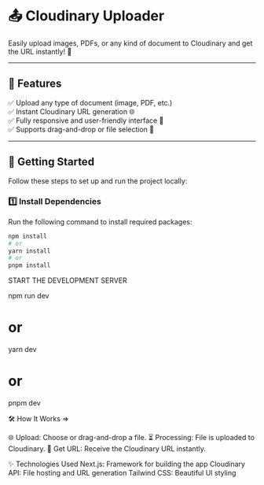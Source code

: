 # 📤 Cloudinary Uploader

Easily upload images, PDFs, or any kind of document to Cloudinary and get the URL instantly! 🚀

---

## 🌟 Features

✅ Upload any type of document (image, PDF, etc.)  
✅ Instant Cloudinary URL generation 🌐  
✅ Fully responsive and user-friendly interface 🎨  
✅ Supports drag-and-drop or file selection 📂

---

## 🚀 Getting Started

Follow these steps to set up and run the project locally:

### 1️⃣ Install Dependencies

Run the following command to install required packages:

```bash
npm install
# or
yarn install
# or
pnpm install
```

START THE DEVELOPMENT SERVER

npm run dev

# or

yarn dev

# or

pnpm dev

🛠️ How It Works =>

🌐 Upload: Choose or drag-and-drop a file.
⏳ Processing: File is uploaded to Cloudinary.
📎 Get URL: Receive the Cloudinary URL instantly.

✨ Technologies Used
Next.js: Framework for building the app
Cloudinary API: File hosting and URL generation
Tailwind CSS: Beautiful UI styling
